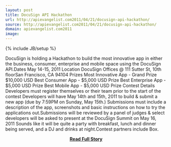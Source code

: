 ```yaml
---
layout: post
title: DocuSign API Hackathon
url: http://apievangelist.com2011/04/21/docusign-api-hackathon/
source: http://apievangelist.com2011/04/21/docusign-api-hackathon/
domain: apievangelist.com2011
image: 
---
```

{% include JB/setup %}<p>DocuSign is holding a Hackathon to build the most innovative app in either the business, consumer, enterprise and mobile space using the DocuSign API.Dates May 14-15, 2011 Location DocuSign Offices @ 111 Sutter St, 10th floorSan Francisco, CA 94104 Prizes Most Innovative App - Grand Prize $10,000 USD Best Consumer App - $5,000 USD Prize Best Enterprise App - $5,000 USD Prize Best Mobile App - $5,000 USD Prize Contest Details Developers must register themselves or their team prior to the start of the contest Developers will have May 14th and 15th, 2011 to build &amp; submit a new app (due by 7:59PM on Sunday, May 15th.) Submissions must include a description of the app, screenshots and basic instructions on how to try the applications out.Submissions will be reviewed by a panel of judges &amp; select developers will be asked to present at the DocuSign Summit on May 16, 2011 Sounds like it will be quite a party with breakfast, lunch and dinner being served, and a DJ and drinks at night.Contest partners include Box.</p>
<center><p><a href="http://apievangelist.com2011/04/21/docusign-api-hackathon/" style='padding:25px; font-sze:18px; font-weight: bold;'>Read Full Story</a></p></center>
